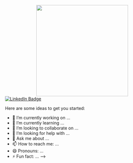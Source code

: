 <div id="header" align="center">
  <img src="https://media1.giphy.com/media/ZeFG00TVXs54Pw4c8e/giphy.gif?cid=ecf05e479hhmh67mxesgyef5p7ajvznxacxg9e8h9oz560lh&rid=giphy.gif&ct=s" width="300"/>
</div>

<div id="badges">
  <a href="https://www.linkedin.com/in/edgar-josu%C3%A9-benedetto-godoy-5b35b695/">
    <img src="https://img.shields.io/badge/LinkedIn-blue?style=for-the-badge&logo=linkedin&logoColor=white" alt="LinkedIn Badge"/>
  </a>
</div>

Here are some ideas to get you started:

- 🔭 I’m currently working on ...
- 🌱 I’m currently learning ...
- 👯 I’m looking to collaborate on ...
- 🤔 I’m looking for help with ...
- 💬 Ask me about ...
- 📫 How to reach me: ...
- 😄 Pronouns: ...
- ⚡ Fun fact: ...
-->
